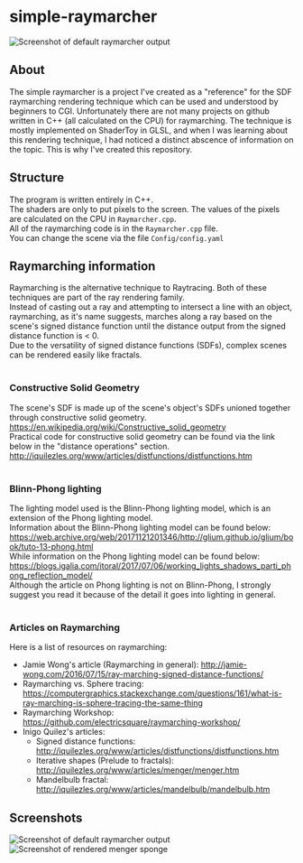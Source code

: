 # simple-raymarcher
![Screenshot of default raymarcher output](https://raw.githubusercontent.com/Balajanovski/simple-raymarcher/master/screenshot.png)

## About
The simple raymarcher is a project I've created as a "reference" for the SDF raymarching rendering technique which can be used and understood by beginners to CGI. Unfortunately there are not many projects on github written in C++ (all calculated on the CPU) for raymarching. The technique is mostly implemented on ShaderToy in GLSL, and when I was learning about this rendering technique, I had noticed a distinct abscence of information on the topic. This is why I've created this repository.<br> 
## Structure
The program is written entirely in C++.<br>
The shaders are only to put pixels to the screen. The values of the pixels are calculated on the CPU in `Raymarcher.cpp`.<br>
All of the raymarching code is in the `Raymarcher.cpp` file.<br>
You can change the scene via the file `Config/config.yaml`<br>
## Raymarching information
Raymarching is the alternative technique to Raytracing. Both of these techniques are part of the ray rendering family.<br>
Instead of casting out a ray and attempting to intersect a line with an object, raymarching, as it's name suggests, marches along a ray based on the scene's signed distance function until the distance output from the signed distance function is < 0.<br>
Due to the versatility of signed distance functions (SDFs), complex scenes can be rendered easily like fractals.<br><br>

### Constructive Solid Geometry
The scene's SDF is made up of the scene's object's SDFs unioned together through constructive solid geometry.<br>
https://en.wikipedia.org/wiki/Constructive_solid_geometry <br>
Practical code for constructive solid geometry can be found via the link below in the "distance operations" section. <br>
http://iquilezles.org/www/articles/distfunctions/distfunctions.htm <br><br>

### Blinn-Phong lighting
The lighting model used is the Blinn-Phong lighting model, which is an extension of the Phong lighting model.<br>
Information about the Blinn-Phong lighting model can be found below:<br>
https://web.archive.org/web/20171121201346/http://glium.github.io/glium/book/tuto-13-phong.html <br>
While information on the Phong lighting model can be found below: <br>
https://blogs.igalia.com/itoral/2017/07/06/working_lights_shadows_parti_phong_reflection_model/ <br>
Although the article on Phong lighting is not on Blinn-Phong, I strongly suggest you read it because of the detail it goes into lighting in general.<br><br>

### Articles on Raymarching
Here is a list of resources on raymarching:<br>
* Jamie Wong's article (Raymarching in general): http://jamie-wong.com/2016/07/15/ray-marching-signed-distance-functions/
* Raymarching vs. Sphere tracing: https://computergraphics.stackexchange.com/questions/161/what-is-ray-marching-is-sphere-tracing-the-same-thing
* Raymarching Workshop: https://github.com/electricsquare/raymarching-workshop/
* Inigo Quilez's articles: 
  - Signed distance functions: http://iquilezles.org/www/articles/distfunctions/distfunctions.htm
  - Iterative shapes (Prelude to fractals): http://iquilezles.org/www/articles/menger/menger.htm
  - Mandelbulb fractal: http://iquilezles.org/www/articles/mandelbulb/mandelbulb.htm


## Screenshots
![Screenshot of default raymarcher output](https://raw.githubusercontent.com/Balajanovski/simple-raymarcher/master/screenshot.png)
![Screenshot of rendered menger sponge](https://raw.githubusercontent.com/Balajanovski/simple-raymarcher/master/screenshot2.png)
